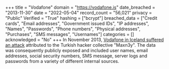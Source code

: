 +++
title = "Vodafone"
domain = "https://vodafone.is"
date_breached = "2013-11-30"
date = "2022-05-04"
record_count = "56,021"
privacy = "Public"
Verified = "True"
hashing = ["bcrypt"]
breached_data = ["Credit cards", "Email addresses", "Government issued IDs", "IP addresses", "Names", "Passwords", "Phone numbers", "Physical addresses", "Purchases", "SMS messages", "Usernames"]
categories = []
acknowledged = "No"
+++
In November 2013, <a href="http://thehackernews.com/2013/11/vodafone-iceland-hacked-and-exposed.html" target="_blank" rel="noopener">Vodafone in Iceland suffered an attack</a> attributed to the Turkish hacker collective &quot;Maxn3y&quot;. The data was consequently publicly exposed and included user names, email addresses, social security numbers, SMS message, server logs and passwords from a variety of different internal sources.
